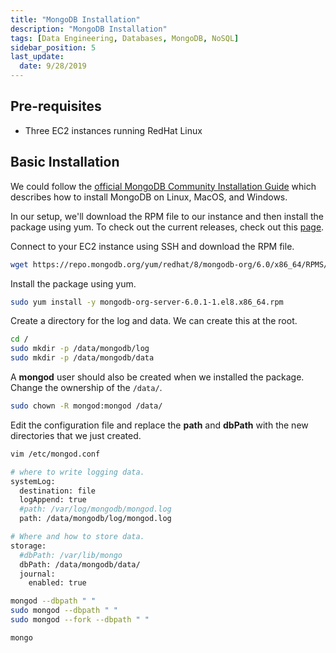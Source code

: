 ```yaml
---
title: "MongoDB Installation"
description: "MongoDB Installation"
tags: [Data Engineering, Databases, MongoDB, NoSQL]
sidebar_position: 5
last_update:
  date: 9/28/2019
---
```



## Pre-requisites

- Three EC2 instances running RedHat Linux

## Basic Installation

We could follow the [official MongoDB Community Installation Guide](https://www.mongodb.com/docs/manual/administration/install-community/) which describes how to install MongoDB on Linux, MacOS, and Windows.

In our setup, we'll download the RPM file to our instance and then install the package using yum. To check out the current releases, check out this [page](https://www.mongodb.com/download-center/community/releases).

Connect to your EC2 instance using SSH and download the RPM file.

```bash
wget https://repo.mongodb.org/yum/redhat/8/mongodb-org/6.0/x86_64/RPMS/mongodb-org-server-6.0.1-1.el8.x86_64.rpm 
```

Install the package using yum.

```bash
sudo yum install -y mongodb-org-server-6.0.1-1.el8.x86_64.rpm 
```

Create a directory for the log and data. We can create this at the root.

```bash
cd /
sudo mkdir -p /data/mongodb/log  
sudo mkdir -p /data/mongodb/data
```

A **mongod** user should also be created when we installed the package. Change the ownership of the <code>/data/</code>.

```bash
sudo chown -R mongod:mongod /data/ 
```

Edit the configuration file and replace the **path** and **dbPath** with the new directories that we just created.

```bash
vim /etc/mongod.conf 
```
```bash
# where to write logging data.
systemLog:
  destination: file
  logAppend: true
  #path: /var/log/mongodb/mongod.log
  path: /data/mongodb/log/mongod.log

# Where and how to store data.
storage:
  #dbPath: /var/lib/mongo
  dbPath: /data/mongodb/data/
  journal:
    enabled: true
```

```bash
mongod --dbpath " " 
sudo mongod --dbpath " " 
sudo mongod --fork --dbpath " " 
```

```bash
mongo 
```
